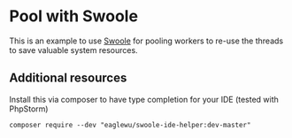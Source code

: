 Pool with Swoole
===
This is an example to use [Swoole](https://www.swoole.co.uk/) for pooling workers to re-use the threads to save valuable system resources.

Additional resources
---
Install this via composer to have type completion for your IDE (tested with PhpStorm)

`composer require --dev "eaglewu/swoole-ide-helper:dev-master"`
